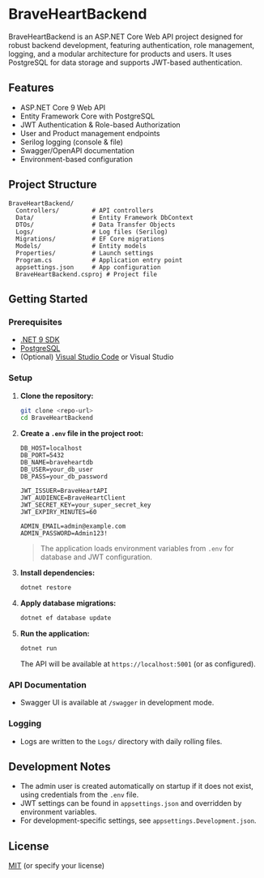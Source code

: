 # BraveHeartBackend

BraveHeartBackend is an ASP.NET Core Web API project designed for robust backend development, featuring authentication, role management, logging, and a modular architecture for products and users. It uses PostgreSQL for data storage and supports JWT-based authentication.

## Features

- ASP.NET Core 9 Web API
- Entity Framework Core with PostgreSQL
- JWT Authentication & Role-based Authorization
- User and Product management endpoints
- Serilog logging (console & file)
- Swagger/OpenAPI documentation
- Environment-based configuration

## Project Structure

```
BraveHeartBackend/
  Controllers/         # API controllers
  Data/                # Entity Framework DbContext
  DTOs/                # Data Transfer Objects
  Logs/                # Log files (Serilog)
  Migrations/          # EF Core migrations
  Models/              # Entity models
  Properties/          # Launch settings
  Program.cs           # Application entry point
  appsettings.json     # App configuration
  BraveHeartBackend.csproj # Project file
```

## Getting Started

### Prerequisites

- [.NET 9 SDK](https://dotnet.microsoft.com/en-us/download/dotnet/9.0)
- [PostgreSQL](https://www.postgresql.org/download/)
- (Optional) [Visual Studio Code](https://code.visualstudio.com/) or Visual Studio

### Setup

1. **Clone the repository:**
   ```bash
   git clone <repo-url>
   cd BraveHeartBackend
   ```

2. **Create a `.env` file in the project root:**

   ```
   DB_HOST=localhost
   DB_PORT=5432
   DB_NAME=braveheartdb
   DB_USER=your_db_user
   DB_PASS=your_db_password

   JWT_ISSUER=BraveHeartAPI
   JWT_AUDIENCE=BraveHeartClient
   JWT_SECRET_KEY=your_super_secret_key
   JWT_EXPIRY_MINUTES=60

   ADMIN_EMAIL=admin@example.com
   ADMIN_PASSWORD=Admin123!
   ```

   > The application loads environment variables from `.env` for database and JWT configuration.

3. **Install dependencies:**
   ```bash
   dotnet restore
   ```

4. **Apply database migrations:**
   ```bash
   dotnet ef database update
   ```

5. **Run the application:**
   ```bash
   dotnet run
   ```

   The API will be available at `https://localhost:5001` (or as configured).

### API Documentation

- Swagger UI is available at `/swagger` in development mode.

### Logging

- Logs are written to the `Logs/` directory with daily rolling files.

## Development Notes

- The admin user is created automatically on startup if it does not exist, using credentials from the `.env` file.
- JWT settings can be found in `appsettings.json` and overridden by environment variables.
- For development-specific settings, see `appsettings.Development.json`.


## License

[MIT](LICENSE) (or specify your license) 